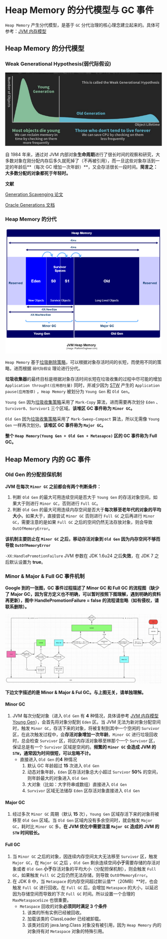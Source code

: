 # Heap Memory 的分代模型与 GC 事件

`Heap Memory` 产生分代模型，是基于 `GC` 分代治理的核心理念建立起来的。具体可参考：[JVM 内存模型](http://notebook.bonismo.ink/#/Java/JVM/JVM)

## Heap Memory 的分代模型

### Weak Generational Hypothesis(弱代际假设)

![Lifetime](https://github.com/StayHungryStayFoolish/notebook-img/blob/master/img/jvm/Object-Lifetime.png?raw=true)

自 1984 年来，通过对 JVM 内部对象**生命周期**进行了很长时间的观察和研究，大多数对象在刚分配内存后多久就死掉了（不再被引用），而一旦这些对象存活到一定的年龄后**（每次 GC 增加一次年龄）**，又会存活很长一段时间。**简言之：大多数分配的对象都死于年轻时。**

**文献**

[Generation Scavenging 论文](http://citeseerx.ist.psu.edu/viewdoc/download?doi=10.1.1.122.4295&rep=rep1&type=pdf)

[Oracle Generations 文档](https://docs.oracle.com/javase/8/docs/technotes/guides/vm/gctuning/generations.html)

### Heap Memory 的分代

![HeapMemory](https://github.com/StayHungryStayFoolish/notebook-img/blob/master/img/jvm/HeapMemory.png?raw=true)

`Heap Memory` 基于[垃圾删除策略](http://notebook.bonismo.ink/#/Java/JVM/JVM?id=_4-%e6%a0%87%e8%ae%b0amp%e6%89%ab%e6%8f%8famp%e5%8e%8b%e5%ae%9eamp%e5%a4%8d%e5%88%b6%e7%ad%96%e7%95%a5)，可以根据对象存活时间的长短，而使用不同的策略，进而根据 `弱代际假设` 理论进行分代。

**垃圾收集器**的最终目标是根据对象存活时间长短在垃圾收集的过程中尽可能的增加 `Application throught(应用吞吐量)` 同时，并减少因为 [STW](http://notebook.bonismo.ink/#/Java/JVM/JVM?id=_22-stop-the-worldstw-pause-in-jvm) 产生的 `Application pause(应用暂停)` ，`Heap Memory` 被划分为 `Young Gen` 和 `Old Gen`。

`Young Gen` 因为[垃圾收集策略](http://notebook.bonismo.ink/#/Java/JVM/JVM?id=_4-%e6%a0%87%e8%ae%b0amp%e6%89%ab%e6%8f%8famp%e5%8e%8b%e5%ae%9eamp%e5%a4%8d%e5%88%b6%e7%ad%96%e7%95%a5)采用了 `Mark-Copy` 算法，进而需要再次划分 `Eden` 、`Survivor0`、`Survivor1` 三个区域。**该堆区 GC 事件称为 `Minor GC`。**

`Old Gen` 因为[垃圾收集策略](http://notebook.bonismo.ink/#/Java/JVM/JVM?id=_4-%e6%a0%87%e8%ae%b0amp%e6%89%ab%e6%8f%8famp%e5%8e%8b%e5%ae%9eamp%e5%a4%8d%e5%88%b6%e7%ad%96%e7%95%a5)采用了 `Mark-Sweep-Compact` 算法，所以无需像 `Young Gen` 一样再次划分。**该堆区 GC 事件称为 `Major GC`。**

**整个 `Heap Memory(Young Gen + Old Gen + Metasapce)` 区的 GC 事件称为 Full GC。**


## Heap Memory 内的 GC 事件

### Old Gen 的分配担保机制

**JVM 在每次 `Minor GC` 之前都会有两个判断条件：**

1. 判断 `Old Gen` 的最大可用连续空间是否大于 `Young Gen` 的存活对象空间，如果大于则进行 `Minor GC`，否则进行 `Full GC`。
2. 判断 `Old Gen` 的最大可用连续内存空间是否大于**每次移至老年代的对象的平均大小**，如果大于，直接尝试 `Minor GC` 否则进行 `Full GC` 之后再进行 `Minor GC`，需要注意的是如果 `Full GC` 之后的空间仍然无法存放对象，则会导致 `OutOfMemoryError`。

**该机制主要防止在 `Minor GC` 之后，移动存活对象到 `Old Gen` 因为内存空间不够而导致 `OutOfMemoryError`**

`-XX:HandlePromotionFailure`  JVM 参数在 JDK 1.6u24 之后**失效**，在 JDK 7 之后默认设置为 **true**。

### Minor & Major & Full GC 事件机制

**Google 到的一张图，GC 事件过程描述了 Minor GC 和 Full GC 的流程图（缺少了 Major GC，因为官方定义也不明确，可以暂时按照下图理解，遇到明确的资料再更新），图中 HandlePromotionFailure = false 的流程请忽略（如有侵权，请联系删除）。**

![GC-Eevnt](https://github.com/StayHungryStayFoolish/notebook-img/blob/master/img/jvm/GC-Event.png?raw=true)

**下边文字描述的是 Minor & Major & Ful GC。与上图无关，请单独理解。**

#### Minor GC

1. JVM 每次分配对象（进入 `Old Gen` 有 **4** 种情况，具体请参考 [JVM 内存模型 Young Gen](http://notebook.bonismo.ink/#/Java/JVM/JVM?id=_1211-young-gen%e5%b9%b4%e8%bd%bb%e4%bb%a3%ef%bc%8c%e5%8d%a0%e7%94%a8-heap-%e7%9a%84-13)），会首先将对象分配到 `Eden` 区。当 JVM 无法为新对象分配空间时，触发 `Minor GC`，存活下来的对象，将被复制到其中一个空闲的 `Survivor` 区，在此次触发过程中，会**存活对象增加一次年龄**。`Minor GC` 进行垃圾回收时，总会检查 `Survivor` 区，将区内存活对象移至林那个一个 `Survivor` 区，保证总是有一个 `Survivor` 区域是空闲的。**频繁的 `Minor GC` 会造成 JVM 的 `STW`，通常因为时间很短，可以忽略不计。**
   - 直接进入 `Old Gen` 的**4** 种情况
     1. 默认 GC 年龄超过 **15** 次进入 `Old Gen`
     2. 动态对象年龄，`Eden` 区存活对象总大小超过 `Survivor` **50%** 的空间，则年龄最大的对象进入 `Old Gen`
     3. 大对象（比如：大字符串或数组）直接进入 `Old Gen`
     4. `Survivor` 区域无法储存 `Eden` 区存活对象直接进入 `Old Gen`

#### Major GC

1. 经过多次 `Minor GC` 周期（默认 **15** 次），`Young Gen` 区域存活下来的对象将被移至 `Old Gen` 区域。当 `Old Gen` 区域内没有多余空间时，就会触发 `Major GC`，耗时比 `Minor GC`  多。**在 JVM 优化中需要注意 `Major GC` 造成的 JVM 的 `STW` 时间较长。**

#### Full GC

1. 当 `Minor GC` 之后的对象，因连续内存空间太大无法移至 `Survivor` 区，触发 `Major GC`，在 `Major GC` 之后 ，`Old Gen` 剩余连续空间**小于**需要存储的存活对象或者 `Old Gen` **小于**存活对象的平均大小（分配担保机制），则会触发 `Full GC`，如果触发 `Full GC` 之后仍然无法存储，则导致 `OutOfMemoryError`。
2. 在 JDK 8 中，当 `Metaspace` 的内存空间超过默认值**（20MB）**时，也会触发 `Full GC` 进行回收。在 `Full GC` 后，会增加 `Metaspace` 的大小，以延迟因为存储空间而导致的下次 `Full GC` 时间。所以设置一个合理的 `MaxMetaspaceSize` 也很重要。
   - `Metaspace` 回收的对象**必须同时满足 3 个条件**
     1. 该类的所有实例已经被回收。
     2. 加载该类的 ClassLoader 已经被卸载。
     3. 该类对应的 java.lang.Class 对象没有被引用，因为 `Heap Memory` 内的对象持有对 `Metaspace` 对象的特殊引用。

